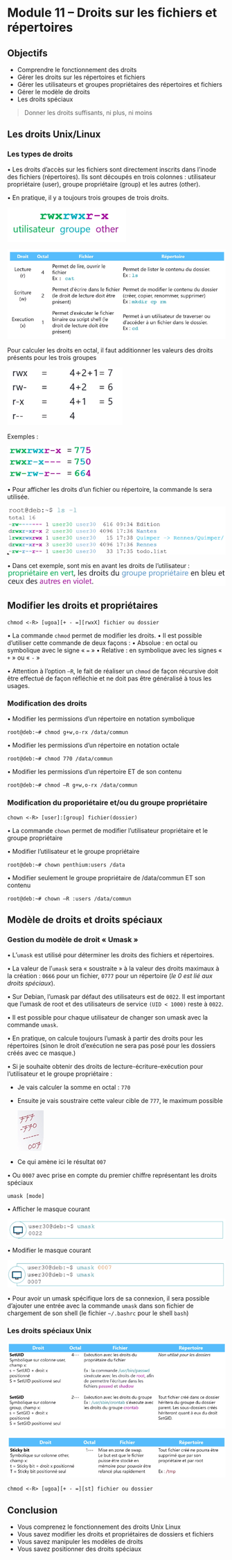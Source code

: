 # Module 11 – Droits sur les fichiers et répertoires


## Objectifs

- Comprendre le fonctionnement des droits
- Gérer les droits sur les répertoires et fichiers
- Gérer les utilisateurs et groupes propriétaires des répertoires et fichiers
- Gérer le modèle de droits
- Les droits spéciaux

> Donner les droits suffisants, ni plus, ni moins

## Les droits Unix/Linux

### Les types de droits

• Les droits d’accès sur les fichiers sont directement inscrits dans l’inode des fichiers (répertoires). Ils sont découpés en trois colonnes : utilisateur propriétaire (user), groupe propriétaire (group) et les autres (other).

• En pratique, il y a toujours trois groupes de trois droits.

![Alt text](image.png)


![Alt text](image-1.png)



Pour calculer les droits en octal, il faut additionner les valeurs des droits présents pour les trois groupes

![Alt text](image-2.png)

Exemples :

![Alt text](image-3.png)


• Pour afficher les droits d’un fichier ou répertoire, la commande ls sera utilisée.

![Alt text](image-4.png)

• Dans cet exemple, sont mis en avant les droits de l’utilisateur :
![Alt text](image-5.png)


## Modifier les droits et propriétaires

```
chmod <-R> [ugoa][+ - =][rwxX] fichier ou dossier
```

• La commande ``chmod`` permet de modifier les droits.
• Il est possible d’utiliser cette commande de deux façons :
 • Absolue : en octal ou symbolique avec le signe « ``=`` »
 • Relative : en symbolique avec les signes « ``+`` » ou « ``-`` »

• Attention à l’option ``–R``, le fait de réaliser un ``chmod`` de façon récursive doit être effectué de façon réfléchie et ne doit pas être généralisé à tous les usages.

### Modification des droits

• Modifier les permissions d’un répertoire en notation symbolique
```
root@deb:~# chmod g+w,o-rx /data/commun
```

• Modifier les permissions d’un répertoire en notation octale
```
root@deb:~# chmod 770 /data/commun
```
• Modifier les permissions d’un répertoire ET de son contenu
```
root@deb:~# chmod –R g+w,o-rx /data/commun
```

### Modification du proporiétaire et/ou du groupe propriétaire

```
chown <-R> [user]:[group] fichier(dossier)
```

• La commande ``chown`` permet de modifier l’utilisateur propriétaire et le groupe propriétaire

• Modifier l’utilisateur et le groupe propriétaire
```
root@deb:~# chown penthium:users /data
```
• Modifier seulement le groupe propriétaire de /data/commun ET son contenu
```
root@deb:~# chown –R :users /data/commun
```

## Modèle de droits et droits spéciaux

### Gestion du modèle de droit « Umask »

• L’``umask`` est utilisé pour déterminer les droits des fichiers et répertoires.

• La valeur de l’``umask`` sera « soustraite » à la valeur des droits maximaux à la création : ``0666`` pour un fichier, ``0777`` pour un répertoire (*le 0 est lié aux droits spéciaux*).

• Sur Debian, l’umask par défaut des utilisateurs est de ``0022``.
Il est important que l’umask de root et des utilisateurs de service ``(UID < 1000)`` reste à ``0022``.

• Il est possible pour chaque utilisateur de changer son umask avec la commande ``umask``.

• En pratique, on calcule toujours l’umask à partir des droits pour les répertoires (sinon le droit d’exécution ne sera pas posé pour les dossiers créés avec ce masque.)

• Si je souhaite obtenir des droits de lecture-écriture-exécution pour l’utilisateur et le groupe propriétaire :
- Je vais calculer la somme en octal : ``770``
- Ensuite je vais soustraire cette valeur   cible de ``777``, le maximum possible
  
   ![Alt text](image-6.png)

- Ce qui amène ici le résultat ``007``

• Ou ``0007`` avec prise en compte du premier chiffre représentant les droits spéciaux

```
umask [mode]
```

• Afficher le masque courant

![Alt text](image-7.png)

• Modifier le masque courant

![Alt text](image-8.png)

• Pour avoir un umask spécifique lors de sa connexion, il sera possible d’ajouter une entrée avec la commande ``umask`` dans son fichier de chargement de son shell (le fichier ``~/.bashrc`` pour le shell ``bash``)

### Les droits spéciaux Unix

![Alt text](image-9.png)

![Alt text](image-10.png)

```
chmod <-R> [ugoa][+ - =][st] fichier ou dossier
```

## Conclusion

- Vous comprenez le fonctionnement des droits Unix Linux
- Vous savez modifier les droits et propriétaires de dossiers et fichiers
- Vous savez manipuler les modèles de droits
- Vous savez positionner des droits spéciaux